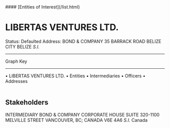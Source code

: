 <link rel="stylesheet" type="text/css" href="../../assets/style.css">
#### [Entities of Interest](/list.html)

<style>
body{background-image:url("http://eoi-graphs.s3-website-eu-west-1.amazonaws.com/LIBERTAS_VENTURES_LTD..png");background-repeat: no-repeat;background-size: contain;}
.markdown>p>span{background-color: white;}
</style>

# LIBERTAS VENTURES LTD.
<span>Status: Defaulted
Address: BOND & COMPANY 35 BARRACK ROAD BELIZE CITY BELIZE  *S.I.*
</span>

---



<div class="legend">
Graph Key
<hr>
<span class="focus">• LIBERTAS VENTURES LTD.</span>
<span class="entity">• Entities</span>
<span class="intermediary">• Intermediaries</span>
<span class="officer">• Officers</span>
<span class="address">• Addresses</span>
</div><br>


## Stakeholders
<span>INTERMEDIARY
BOND & COMPANY
CORPORATE HOUSE SUITE 320-1100 MELVILLE STREET VANCOUVER, BC; CANADA V6E 4A6 *S.I.*
Canada
</span>


